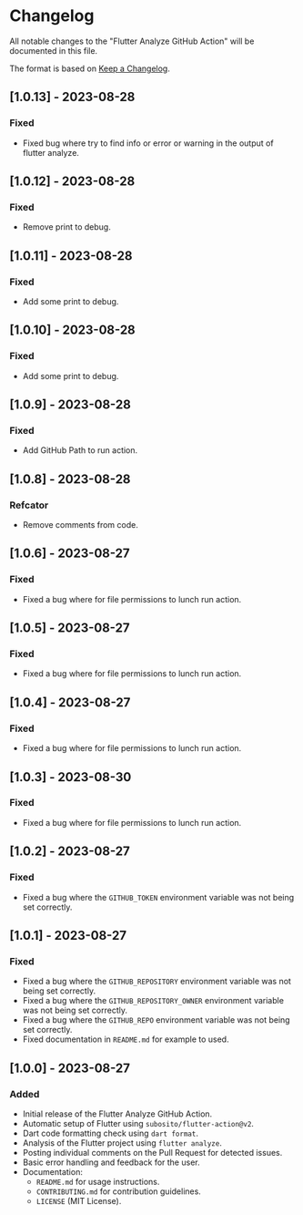 # Changelog

All notable changes to the "Flutter Analyze GitHub Action" will be documented in this file.

The format is based on [Keep a Changelog](https://keepachangelog.com/en/1.0.0/).

## [1.0.13] - 2023-08-28

### Fixed

- Fixed bug where try to find info or error or warning in the output of flutter analyze.

## [1.0.12] - 2023-08-28

### Fixed

- Remove print to debug.

## [1.0.11] - 2023-08-28

### Fixed

- Add some print to debug.

## [1.0.10] - 2023-08-28

### Fixed

- Add some print to debug.

## [1.0.9] - 2023-08-28

### Fixed

- Add GitHub Path to run action.

## [1.0.8] - 2023-08-28

### Refcator

- Remove comments from code.

## [1.0.6] - 2023-08-27

### Fixed

- Fixed a bug where for file permissions to lunch run action.

## [1.0.5] - 2023-08-27

### Fixed

- Fixed a bug where for file permissions to lunch run action.

## [1.0.4] - 2023-08-27

### Fixed

- Fixed a bug where for file permissions to lunch run action.

## [1.0.3] - 2023-08-30

### Fixed

- Fixed a bug where for file permissions to lunch run action.

## [1.0.2] - 2023-08-27

### Fixed

- Fixed a bug where the `GITHUB_TOKEN` environment variable was not being set correctly.

## [1.0.1] - 2023-08-27

### Fixed

- Fixed a bug where the `GITHUB_REPOSITORY` environment variable was not being set correctly.
- Fixed a bug where the `GITHUB_REPOSITORY_OWNER` environment variable was not being set correctly.
- Fixed a bug where the `GITHUB_REPO` environment variable was not being set correctly.
- Fixed documentation in `README.md` for example to used.

## [1.0.0] - 2023-08-27

### Added

- Initial release of the Flutter Analyze GitHub Action.
- Automatic setup of Flutter using `subosito/flutter-action@v2`.
- Dart code formatting check using `dart format`.
- Analysis of the Flutter project using `flutter analyze`.
- Posting individual comments on the Pull Request for detected issues.
- Basic error handling and feedback for the user.
- Documentation:
  - `README.md` for usage instructions.
  - `CONTRIBUTING.md` for contribution guidelines.
  - `LICENSE` (MIT License).
